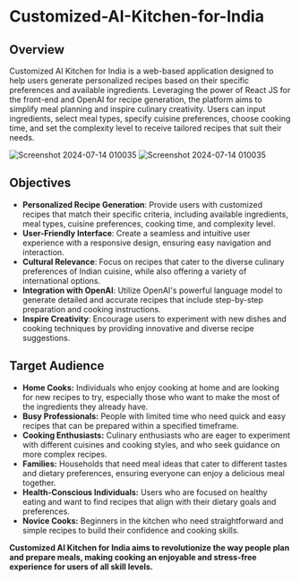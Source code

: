 # Customized-AI-Kitchen-for-India

## Overview
Customized AI Kitchen for India is a web-based application designed to help users generate personalized recipes based on their specific preferences and available ingredients. Leveraging the power of React JS for the front-end and OpenAI for recipe generation, the platform aims to simplify meal planning and inspire culinary creativity. Users can input ingredients, select meal types, specify cuisine preferences, choose cooking time, and set the complexity level to receive tailored recipes that suit their needs.

![Screenshot 2024-07-14 010035](https://github.com/user-attachments/assets/e7da7965-cf97-4399-ab86-4d98a67802a1) ![Screenshot 2024-07-14 010035](https://github.com/user-attachments/assets/e7da7965-cf97-4399-ab86-4d98a67802a1)


## Objectives
- **Personalized Recipe Generation**: Provide users with customized recipes that match their specific criteria, including available ingredients, meal types, cuisine preferences, cooking time, and complexity level.
- **User-Friendly Interface**: Create a seamless and intuitive user experience with a responsive design, ensuring easy navigation and interaction.
- **Cultural Relevance**: Focus on recipes that cater to the diverse culinary preferences of Indian cuisine, while also offering a variety of international options.
- **Integration with OpenAI**: Utilize OpenAI's powerful language model to generate detailed and accurate recipes that include step-by-step preparation and cooking instructions.
- **Inspire Creativity**: Encourage users to experiment with new dishes and cooking techniques by providing innovative and diverse recipe suggestions.

## Target Audience
- **Home Cooks:** Individuals who enjoy cooking at home and are looking for new recipes to try, especially those who want to make the most of the ingredients they already have.
- **Busy Professionals:** People with limited time who need quick and easy recipes that can be prepared within a specified timeframe.
- **Cooking Enthusiasts:** Culinary enthusiasts who are eager to experiment with different cuisines and cooking styles, and who seek guidance on more complex recipes.
- **Families:** Households that need meal ideas that cater to different tastes and dietary preferences, ensuring everyone can enjoy a delicious meal together.
- **Health-Conscious Individuals:** Users who are focused on healthy eating and want to find recipes that align with their dietary goals and preferences.
- **Novice Cooks:** Beginners in the kitchen who need straightforward and simple recipes to build their confidence and cooking skills.

**Customized AI Kitchen for India aims to revolutionize the way people plan and prepare meals, making cooking an enjoyable and stress-free experience for users of all skill levels.**
